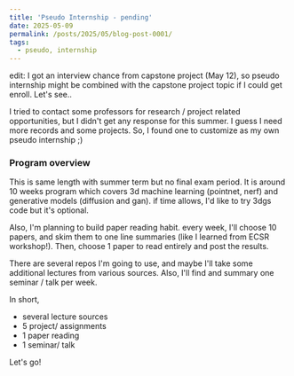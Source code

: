 ```yaml
---
title: 'Pseudo Internship - pending'
date: 2025-05-09
permalink: /posts/2025/05/blog-post-0001/
tags:
  - pseudo, internship
---
```


edit: I got an interview chance from capstone project (May 12), so pseudo internship might be combined with the capstone project topic if I could get enroll. Let's see..

I tried to contact some professors for research / project related opportunities, but I didn't get any response for this summer.
I guess I need more records and some projects. So, I found one to customize as my own pseudo internship ;)

### Program overview
This is same length with summer term but no final exam period.
It is around 10 weeks program which covers 3d machine learning (pointnet, nerf) and generative models (diffusion and gan). if time allows, I'd like to try 3dgs code but it's optional. 

Also, I'm planning to build paper reading habit. every week, I'll choose 10 papers, and skim them to one line summaries (like I learned from ECSR workshop!). Then, choose 1 paper to read entirely and post the results.

There are several repos I'm going to use, and maybe I'll take some additional lectures from various sources. Also, I'll find and summary one seminar / talk per week.

In short,
- several lecture sources
- 5 project/ assignments
- 1 paper reading
- 1 seminar/ talk

Let's go!
